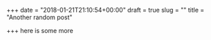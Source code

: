 +++
date = "2018-01-21T21:10:54+00:00"
draft = true
slug = ""
title = "Another random post"

+++
here is some more
